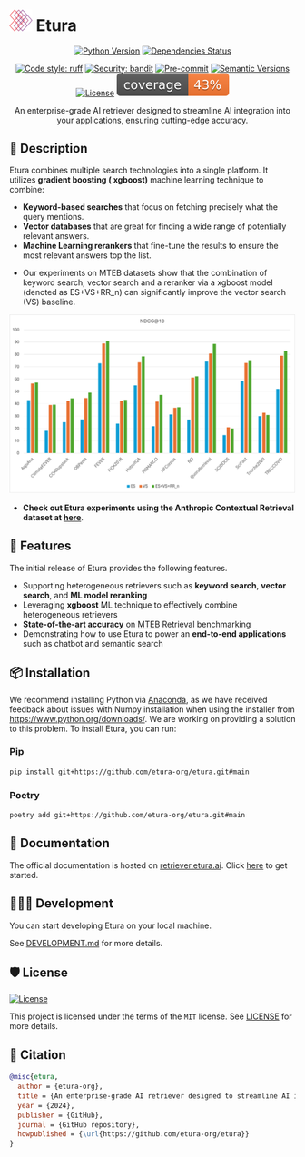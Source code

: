 # <img src="assets/images/logo.png" alt="LumiCrown logo" width="40"/> Etura

<div align="center">

<!-- [![Build status](https://github.com/etura-org/etura/workflows/build/badge.svg?branch=main&event=push)](https://github.com/etura-org/etura/actions?query=workflow%3Abuild) -->

[![Python Version](https://img.shields.io/pypi/pyversions/etura.svg)](https://pypi.org/project/etura/)
[![Dependencies Status](https://img.shields.io/badge/dependencies-up%20to%20date-brightgreen.svg)](https://github.com/etura-org/etura/pulls?utf8=%E2%9C%93&q=is%3Apr%20author%3Aapp%2Fdependabot)

[![Code style: ruff](https://img.shields.io/badge/code%20style-black-000000.svg)](https://github.com/astral-sh/ruff)
[![Security: bandit](https://img.shields.io/badge/security-bandit-green.svg)](https://github.com/PyCQA/bandit)
[![Pre-commit](https://img.shields.io/badge/pre--commit-enabled-brightgreen?logo=pre-commit&logoColor=white)](https://github.com/etura-org/etura/blob/main/.pre-commit-config.yaml)
[![Semantic Versions](https://img.shields.io/badge/%20%20%F0%9F%93%A6%F0%9F%9A%80-semantic--versions-e10079.svg)](https://github.com/etura-org/etura/releases)
[![License](https://img.shields.io/github/license/etura-org/etura)](https://github.com/etura-org/etura/blob/main/LICENSE)
![Coverage Report](assets/images/coverage.svg)

An enterprise-grade AI retriever designed to streamline AI integration into your applications, ensuring cutting-edge accuracy.

</div>

## 📝 Description

Etura combines multiple search technologies into a single platform. It utilizes **gradient boosting (
xgboost)** machine learning technique to combine:

- **Keyword-based searches** that focus on fetching precisely what the query mentions.
- **Vector databases** that are great for finding a wide range of potentially relevant answers.
- **Machine Learning rerankers** that fine-tune the results to ensure the most relevant answers top the list.

* Our experiments on MTEB datasets show that the combination of keyword search, vector search and a reranker via a xgboost model (denoted as ES+VS+RR_n) can significantly improve the vector search (VS) baseline.

![mteb_ndcg_plot](mteb_ndcg_plot.png)

* **Check out Etura experiments using the Anthropic Contextual Retrieval dataset at [here](https://github.com/etura-org/etura/tree/main/experiments/data/contextual-embeddings)**.
## 🚀 Features

The initial release of Etura provides the following features.

- Supporting heterogeneous retrievers such as **keyword search**, **vector search**, and **ML model reranking**
- Leveraging **xgboost** ML technique to effectively combine heterogeneous retrievers
- **State-of-the-art accuracy** on [MTEB](https://github.com/embeddings-benchmark/mteb) Retrieval benchmarking
- Demonstrating how to use Etura to power an **end-to-end applications** such as chatbot and semantic search

## 📦 Installation

We recommend installing Python via [Anaconda](https://www.anaconda.com/download), as we have received feedback about issues with Numpy installation when using the installer from https://www.python.org/downloads/. We are working on providing a solution to this problem. To install Etura, you can run:

### Pip

```bash
pip install git+https://github.com/etura-org/etura.git#main
```

### Poetry

```bash
poetry add git+https://github.com/etura-org/etura.git#main
```

## 📃 Documentation

The official documentation is hosted on [retriever.etura.ai](https://retriever.etura.ai).
Click [here](https://retriever.etura.ai/docs/quick-start) to get started.

## 👨🏼‍💻 Development

You can start developing Etura on your local machine.

See [DEVELOPMENT.md](DEVELOPMENT.md) for more details.

## 🛡 License

[![License](https://img.shields.io/github/license/etura-org/etura)](https://github.com/etura-org/etura/blob/main/LICENSE)

This project is licensed under the terms of the `MIT` license.
See [LICENSE](https://github.com/etura-org/etura/blob/main/LICENSE) for more details.

## 📃 Citation

```bibtex
@misc{etura,
  author = {etura-org},
  title = {An enterprise-grade AI retriever designed to streamline AI integration into your applications, ensuring cutting-edge accuracy.},
  year = {2024},
  publisher = {GitHub},
  journal = {GitHub repository},
  howpublished = {\url{https://github.com/etura-org/etura}}
}
```
